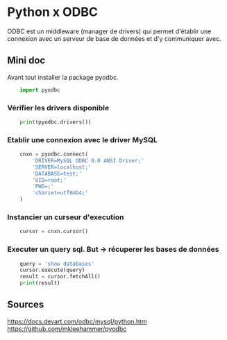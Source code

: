# Python x ODBC
ODBC est un middleware (manager de drivers) qui permet d'établir une connexion avec un serveur de base de données et d'y communiquer avec.

## Mini doc
Avant tout installer la package pyodbc.
``` py
    import pyodbc
```

### Vérifier les drivers disponible
``` python
    print(pyodbc.drivers())
```

### Etablir une connexion avec le driver MySQL
``` python
    cnxn = pyodbc.connect(
        'DRIVER=MySQL ODBC 8.0 ANSI Driver;'
        'SERVER=localhost;'
        'DATABASE=test;'
        'UID=root;'
        'PWD=;'
        'charset=utf8mb4;'
    )
```

### Instancier un curseur d'execution
``` python 
    cursor = cnxn.cursor()
```

### Executer un query sql. But -> récuperer les bases de données
``` python
    query = 'show databases'
    cursor.execute(query)
    result = cursor.fetchAll()
    print(result)
```

## Sources
https://docs.devart.com/odbc/mysql/python.htm
https://github.com/mkleehammer/pyodbc
